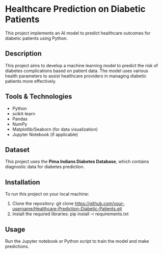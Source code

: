 # Healthcare Prediction on Diabetic Patients

This project implements an AI model to predict healthcare outcomes for diabetic patients using Python.

## Description

This project aims to develop a machine learning model to predict the risk of diabetes complications based on patient data. The model uses various health parameters to assist healthcare providers in managing diabetic patients more effectively.

## Tools & Technologies

- Python
- scikit-learn
- Pandas
- NumPy
- Matplotlib/Seaborn (for data visualization)
- Jupyter Notebook (if applicable)

## Dataset

This project uses the **Pima Indians Diabetes Database**, which contains diagnostic data for diabetes prediction.

## Installation

To run this project on your local machine:

1. Clone the repository:
   git clone https://github.com/your-username/Healthcare-Prediction-Diabetic-Patients.git
2. Install the required libraries:
   pip install -r requirements.txt

## Usage
Run the Jupyter notebook or Python script to train the model and make predictions.


